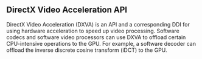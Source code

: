 ## DirectX Video Acceleration API

DirectX Video Acceleration (DXVA) is an API and a corresponding DDI for using
hardware acceleration to speed up video processing. Software codecs and software
video processors can use DXVA to offload certain CPU-intensive operations to the
GPU. For example, a software decoder can offload the inverse discrete cosine
transform (iDCT) to the GPU.